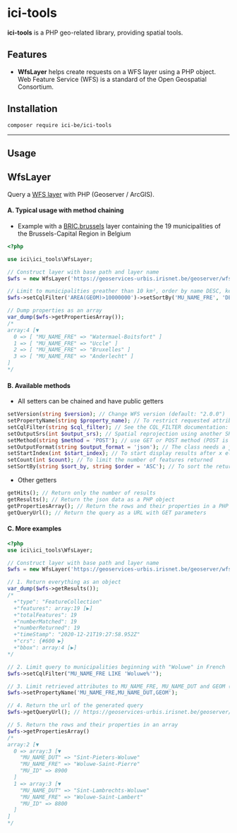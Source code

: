 ici-tools
========
**ici-tools** is a PHP geo-related library, providing spatial tools.

## Features
* **WfsLayer** helps create requests on a WFS layer using a PHP object. Web Feature Service (WFS) is a standard of the Open Geospatial Consortium.


## Installation
```
composer require ici-be/ici-tools
```
-----

Usage
-----

## WfsLayer ##

Query a [WFS layer](https://docs.geoserver.org/stable/en/user/services/wfs/basics.html) with PHP (Geoserver / ArcGIS).

#### A. Typical usage with method chaining

* Example with a [BRIC.brussels](https://bric.brussels/) layer containing the 19 municipalities of the Brussels-Capital Region in Belgium

```php 
<?php

use ici\ici_tools\WfsLayer;

// Construct layer with base path and layer name
$wfs = new WfsLayer('https://geoservices-urbis.irisnet.be/geoserver/wfs', 'UrbisAdm:Mu');

// Limit to municipalities greather than 10 km², order by name DESC, keep only the name in French
$wfs->setCqlFilter('AREA(GEOM)>10000000')->setSortBy('MU_NAME_FRE', 'DESC')->setPropertyName('MU_NAME_FRE');

// Dump properties as an array
var_dump($wfs->getPropertiesArray());
/*
array:4 [▼
  0 => [ "MU_NAME_FRE" => "Watermael-Boitsfort" ]
  1 => [ "MU_NAME_FRE" => "Uccle" ]
  2 => [ "MU_NAME_FRE" => "Bruxelles" ]
  3 => [ "MU_NAME_FRE" => "Anderlecht" ]
]
*/
```

#### B. Available methods

* All setters can be chained and have public getters  

```php 
setVersion(string $version); // Change WFS version (default: "2.0.0")
setPropertyName(string $property_name); // To restrict requested attributes. You can specify a single attribute, or multiple attributes separated by commas.
setCqlFilter(string $cql_filter); // See the CQL_FILTER documentation: https://docs.geoserver.org/stable/en/user/tutorials/cql/cql_tutorial.html
setOutputSrs(int $output_srs); // Spatial reprojection using another SRS (ex: 4326 for EPSG:4326)
setMethod(string $method = 'POST'); // use GET or POST method (POST is used by default but is not always available)
setOutputFormat(string $output_format = 'json'); // The class needs a json/geojson format to work. If the default doesn't work, check with a getCapabilities Query. Sometimes it's called "GEOJSON" for example.
setStartIndex(int $start_index); // To start display results after x elements (for pagination)
setCount(int $count); // To limit the number of features returned
setSortBy(string $sort_by, string $order = 'ASC'); // To sort the returned selection based on an attribute value
```

* Other getters

```php 
getHits(); // Return only the number of results
getResults(); // Return the json data as a PHP object
getPropertiesArray(); // Return the rows and their properties in a PHP array
getQueryUrl(); // Return the query as a URL with GET parameters

```

#### C. More examples

```php
<?php
use ici\ici_tools\WfsLayer;

// Construct layer with base path and layer name
$wfs = new WfsLayer('https://geoservices-urbis.irisnet.be/geoserver/wfs', 'UrbisAdm:Mu');

// 1. Return everything as an object
var_dump($wfs->getResults());
/*   
  +"type": "FeatureCollection"
  +"features": array:19 [▶]
  +"totalFeatures": 19
  +"numberMatched": 19
  +"numberReturned": 19
  +"timeStamp": "2020-12-21T19:27:58.952Z"
  +"crs": {#600 ▶}
  +"bbox": array:4 [▶] 
*/

// 2. Limit query to municipalities beginning with "Woluwe" in French
$wfs->setCqlFilter("MU_NAME_FRE LIKE 'Woluwe%'");

// 3. Limit retrieved attributes to MU_NAME_FRE, MU_NAME_DUT and GEOM (municipalities names in French and Dutch, and the geometry)
$wfs->setPropertyName('MU_NAME_FRE,MU_NAME_DUT,GEOM');

// 4. Return the url of the generated query
$wfs->getQueryUrl(); // https://geoservices-urbis.irisnet.be/geoserver/wfs?service=WFS&version=2.0.0&request=GetFeature&typeName=UrbisAdm%3AMu&outputFormat=json&resultType=results&propertyname=MU_NAME_FRE%2CMU_NAME_DUT%2CGEOM&cql_filter=MU_NAME_FRE+LIKE+%27Woluwe%25%27

// 5. Return the rows and their properties in an array
$wfs->getPropertiesArray()
/*
array:2 [▼
  0 => array:3 [▼
    "MU_NAME_DUT" => "Sint-Pieters-Woluwe"
    "MU_NAME_FRE" => "Woluwe-Saint-Pierre"
    "MU_ID" => 8900
  ]
  1 => array:3 [▼
    "MU_NAME_DUT" => "Sint-Lambrechts-Woluwe"
    "MU_NAME_FRE" => "Woluwe-Saint-Lambert"
    "MU_ID" => 8800
  ]
]
*/
```


